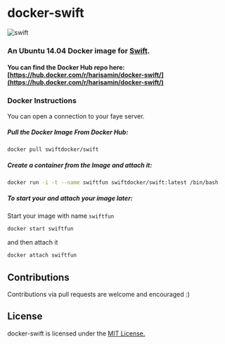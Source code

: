 # docker-swift

![swift](https://raw.githubusercontent.com/hamin/EventSource.Swift/master/swift-logo.png)


### An Ubuntu 14.04 Docker image for [Swift](https://swift.forg). 

#### You can find the Docker Hub repo here: [https://hub.docker.com/r/harisamin/docker-swift/](https://hub.docker.com/r/harisamin/docker-swift/)


### Docker Instructions

You can open a connection to your faye server.

##### Pull the Docker Image From Docker Hub:

```bash
docker pull swiftdocker/swift
```

##### Create a container from the Image and attach it:

```bash
docker run -i -t --name swiftfun swiftdocker/swift:latest /bin/bash
```

##### To start your and attach your image later:

Start your image with name `swiftfun`

```bash
docker start swiftfun
```

and then attach it

```bash
docker attach swiftfun
```


## Contributions

Contributions via pull requests are welcome and encouraged :)

## License

docker-swift is licensed under the [MIT License.](LICENSE.md)
